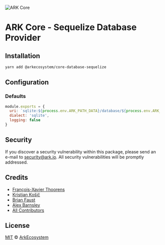 ![ARK Core](https://i.imgur.com/1aP6F2o.png)

# ARK Core - Sequelize Database Provider

## Installation

```bash
yarn add @arkecosystem/core-database-sequelize
```

## Configuration

### Defaults

```js
module.exports = {
  uri: `sqlite:${process.env.ARK_PATH_DATA}/database/${process.env.ARK_NETWORK}.sqlite`,
  dialect: 'sqlite',
  logging: false
}
```

## Security

If you discover a security vulnerability within this package, please send an e-mail to security@ark.io. All security vulnerabilities will be promptly addressed.

## Credits

- [François-Xavier Thoorens](https://github.com/fix)
- [Kristjan Košič](https://github.com/kristjank)
- [Brian Faust](https://github.com/faustbrian)
- [Alex Barnsley](https://github.com/alexbarnsley)
- [All Contributors](../../../../contributors)

## License

[MIT](LICENSE) © [ArkEcosystem](https://ark.io)
